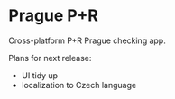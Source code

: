 # Prague P+R
Cross-platform P+R Prague checking app.

Plans for next release:
- UI tidy up
- localization to Czech language
